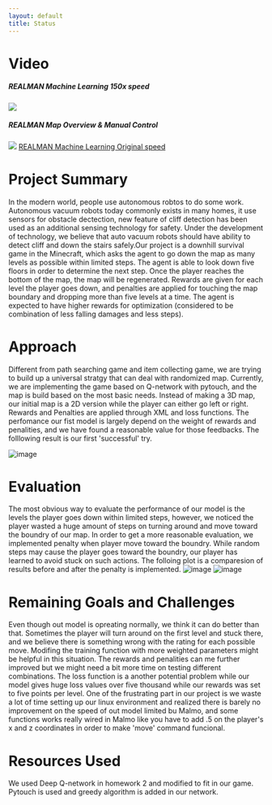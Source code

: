 ```yaml
---
layout: default
title: Status
---
```


# Video
##### REALMAN Machine Learning 150x speed
[![](http://img.youtube.com/vi/NWoSBVhXOpY/0.jpg)](http://www.youtube.com/watch?v=NWoSBVhXOpY "REALMAN Machine Learning 150x speed")
##### REALMAN Map Overview & Manual Control
[![](http://img.youtube.com/vi/2ljQ6gmu17o/0.jpg)](http://www.youtube.com/watch?v=2ljQ6gmu17o "REALMAN Map Overview & Manual Control")
[REALMAN Machine Learning Original speed](http://www.youtube.com/watch?v=fry1m9jmaYk "REALMAN Machine Learning Original speed")
# Project Summary
In the modern world, people use autonomous robtos to do some work. Autonomous vacuum robots today commonly exists in many homes, it use sensors for obstacle dectection, new feature of cliff detection has been used as an additional sensing technology for safety. Under the development of technology, we believe that auto vacuum robots should have ability to detect cliff and down the stairs safely.Our project is a downhill survival game in the Minecraft, which asks the agent to go down the map as many levels as possible within limited steps. The agent is able to look down five floors in order to determine the next step. Once the player reaches the bottom of the map, the map will be regenerated. Rewards are given for each level the player goes down, and penalties are applied for touching the map boundary and dropping more than five levels at a time. The agent is expected to have higher rewards for optimization (considered to be combination of less falling damages and less steps).

# Approach
Different from path searching game and item collecting game, we are trying to build up a universal stratgy that can deal with randomized map. Currently, we are implementing the game based on Q-network with pytouch, and the map is build based on the most basic needs. Instead of making a 3D map, our initial map is a 2D version while the player can either go left or right. Rewards and Penalties are applied through XML and loss functions.
The perfomance our fist model is largely depend on the weight of rewards and penalities, and we have found a reasonable value for those feedbacks. The folllowing result is our first 'successful' try.

![image]()

# Evaluation
The most obvious way to evaluate the performance of our model is the levels the player goes down within limited steps, however, we noticed the player wasted a huge amount of steps on turning around and move toward the boundry of our map. In order to get a more reasonable evaluation, we implemented penalty when player move toward the boundry. While random steps may cause the player goes toward the boundry, our player has learned to avoid stuck on such actions. The folloing plot is a comparesion of results before and after the penalty is implemented.
![image]()
![image]()


# Remaining Goals and Challenges
Even though out model is opreating normally, we think it can do better than that. Sometimes the player will turn around on the first level and stuck there, and we believe there is something wrong with the rating for each possible move. Modifing the training function with more weighted parameters might be helpful in this situation. The rewards and penalities can me further improved but we might need a bit more time on testing different combinations. The loss function is a another potential problem while our model gives huge loss values over five thousand while our rewards was set to five points per level.
One of the frustrating part in our project is we waste a lot of time setting up our linux environment and realized there is barely no improvement on the speed of out model limited bu Malmo, and some functions works really wired in Malmo like you have to add .5 on the player's x and z coordinates in order to make 'move' command funcional.  

# Resources Used
We used Deep Q-network in homework 2 and modified to fit in our game. Pytouch is used and greedy algorithm is added in our network.
